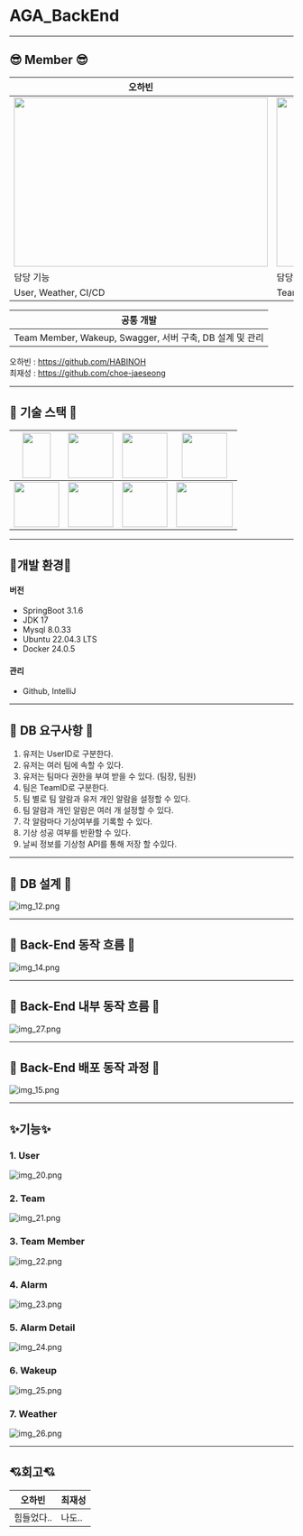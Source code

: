 # AGA_BackEnd

---

## 😎 Member 😎

| 오하빈                                                  | 최재성                                            |
|------------------------------------------------------|------------------------------------------------|
| <img src="image/img_2.png" width="450" height="300"> | <img src="image/img_1.png" width="450" height="300"> |
| 담당 기능                                                | 담당 기능                                               |
| User, Weather, CI/CD                                 | Team, Alarm, Alarm Detail                      |

| 공통 개발                                       |
|------------------------------------------------|
| Team Member, Wakeup, Swagger, 서버 구축, DB 설계 및 관리 |


오하빈 : https://github.com/HABINOH <br>
최재성 : https://github.com/choe-jaeseong


---

## 🦾 기술 스택 🦾
|<img src="image/img_9.png" width="50" height="80">|<img src="image/img_3.png" width="80" height="80">|<img src="image/img_4.png" width="80" height="80">|<img src="image/img_11.png" width="80" height="80">|
|---|--|-|-|
|<img src="image/img_5.png" width="80" height="80">|<img src="image/img_6.png" width="80" height="80">|<img src="image/img_7.png" width="80" height="80">|<img src="image/img_8.png" width="100" height="80">|

---

## 📌개발 환경📌

#### 버전
- SpringBoot 3.1.6
- JDK 17
- Mysql 8.0.33
- Ubuntu 22.04.3 LTS
- Docker 24.0.5
#### 관리
- Github, IntelliJ

---

## 📢 DB 요구사항 📢

1. 유저는 UserID로 구분한다.
2. 유저는 여러 팀에 속할 수 있다.
3. 유저는 팀마다 권한을 부여 받을 수 있다. (팀장, 팀원)
4. 팀은 TeamID로 구분한다.
5. 팀 별로 팀 알람과 유저 개인 알람을 설정할 수 있다.
6. 팀 알람과 개인 알람은 여러 개 설정할 수 있다.
7. 각 알람마다 기상여부를 기록할 수 있다.
8. 기상 성공 여부를 반환할 수 있다.
9. 날씨 정보를 기상청 API를 통해 저장 할 수있다.

---

## 📃 DB 설계 📃

![img_12.png](image/img_12.png)

---

## 🚗 Back-End 동작 흐름 🚗

![img_14.png](image/img_14.png)

---

## 🚗 Back-End 내부 동작 흐름 🚗

![img_27.png](image/img_17.png)

---

## 🚗 Back-End 배포 동작 과정 🚗

![img_15.png](image/img_15.png)

---

## ✨기능✨

### 1. User
![img_20.png](image/img_20.png)

### 2. Team
![img_21.png](image/img_21.png)

### 3. Team Member
![img_22.png](image/img_22.png)

### 4. Alarm
![img_23.png](image/img_23.png)

### 5. Alarm Detail
![img_24.png](image/img_24.png)

### 6. Wakeup
![img_25.png](image/img_25.png)

### 7. Weather
![img_26.png](image/img_26.png)

---

## 💘회고💘
| 오하빈        | 최재성 |
|------------|-----|
| 힘들었다..<br> | 나도..|

